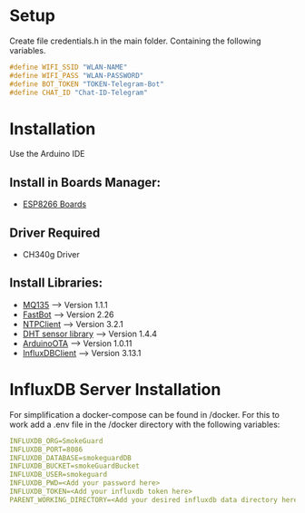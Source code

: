 # Setup

Create file credentials.h in the main folder. Containing the following variables.
```cpp
#define WIFI_SSID "WLAN-NAME"
#define WIFI_PASS "WLAN-PASSWORD"
#define BOT_TOKEN "TOKEN-Telegram-Bot"
#define CHAT_ID "Chat-ID-Telegram"
```

# Installation
Use the Arduino IDE

## Install in Boards Manager:
- [ESP8266 Boards](https://github.com/esp8266/Arduino)

## Driver Required
- CH340g Driver

## Install Libraries:
- [MQ135](https://github.com/NuclearPhoenixx/MQ135) --> Version 1.1.1
- [FastBot](https://github.com/GyverLibs/FastBot) --> Version 2.26
- [NTPClient](https://github.com/arduino-libraries/NTPClient) --> Version 3.2.1
- [DHT sensor library](https://github.com/adafruit/DHT-sensor-library) --> Version 1.4.4
- [ArduinoOTA](https://github.com/jandrassy/ArduinoOTA) --> Version 1.0.11
- [InfluxDBClient](https://github.com/tobiasschuerg/InfluxDB-Client-for-Arduino) --> Version 3.13.1

# InfluxDB Server Installation
For simplification a docker-compose can be found in /docker.
For this to work add a .env file in the /docker directory with the following variables:
```yaml
INFLUXDB_ORG=SmokeGuard
INFLUXDB_PORT=8086
INFLUXDB_DATABASE=smokeguardDB
INFLUXDB_BUCKET=smokeGuardBucket
INFLUXDB_USER=smokeguard
INFLUXDB_PWD=<Add your password here>
INFLUXDB_TOKEN=<Add your influxdb token here>
PARENT_WORKING_DIRECTORY=<Add your desired influxdb data directory here>
```